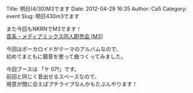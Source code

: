 Title: 明日(4/30)M3でます
Date: 2012-04-29 16:35
Author: Ca5
Category: event
Slug: 明日430m3でます

また今回もNKRNでM3でます！  
[音系・メディアミックス同人即売会 [M3]](http://www.m3net.jp/)

今回はボーカロイドがテーマのアルバムなので、  
初めてまともに鏡音を使って曲つくってみました。

今回ブースは 「ケ 07f」です。  
前回と同じく音出せるスペースなので、  
用意が間に合えばプチライブなんかもたぶんやります！
